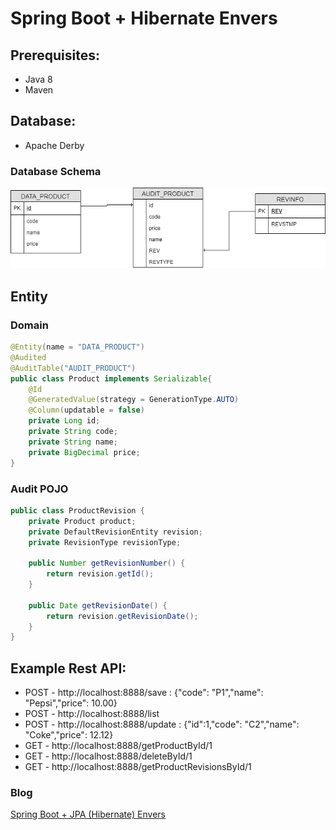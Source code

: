 # Spring Boot + Hibernate Envers

## Prerequisites:
- Java 8
- Maven

## Database:
- Apache Derby

### Database Schema
![database-schema](src/main/resources/db-schema.png)

## Entity
### Domain
```java
@Entity(name = "DATA_PRODUCT")
@Audited
@AuditTable("AUDIT_PRODUCT")
public class Product implements Serializable{
	@Id
	@GeneratedValue(strategy = GenerationType.AUTO)
	@Column(updatable = false)
	private Long id;
	private String code;
	private String name;
	private BigDecimal price;
}
```
### Audit POJO
```java
public class ProductRevision {
	private Product product;
	private DefaultRevisionEntity revision;
	private RevisionType revisionType;

	public Number getRevisionNumber() {
		return revision.getId();
	}

	public Date getRevisionDate() {
		return revision.getRevisionDate();
	}
}
```

## Example Rest API:
- POST - http://localhost:8888/save : {"code": "P1","name": "Pepsi","price": 10.00}
- POST - http://localhost:8888/list
- POST - http://localhost:8888/update : {"id":1,"code": "C2","name": "Coke","price": 12.12}
- GET - http://localhost:8888/getProductById/1
- GET - http://localhost:8888/deleteById/1
- GET - http://localhost:8888/getProductRevisionsById/1

### Blog
[Spring Boot + JPA (Hibernate) Envers]: https://medium.com/@sarun.wn/spring-boot-jpa-hibernate-envers-53d54131e365?source=friends_link&sk=a9f921bee3aedfdd9ec909d9224a342b
[Spring Boot + JPA (Hibernate) Envers]
